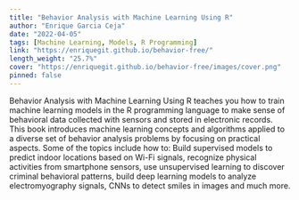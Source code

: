 ```yaml
---
title: "Behavior Analysis with Machine Learning Using R"
author: "Enrique Garcia Ceja"
date: "2022-04-05"
tags: [Machine Learning, Models, R Programming]
link: "https://enriquegit.github.io/behavior-free/"
length_weight: "25.7%"
cover: "https://enriquegit.github.io/behavior-free/images/cover.png"
pinned: false
---
```


Behavior Analysis with Machine Learning Using R teaches you how to train machine learning models in the R programming language to make sense of behavioral data collected with sensors and stored in electronic records. This book introduces machine learning concepts and algorithms applied to a diverse set of behavior analysis problems by focusing on practical aspects. Some of the topics include how to: Build supervised models to predict indoor locations based on Wi-Fi signals, recognize physical activities from smartphone sensors, use unsupervised learning to discover criminal behavioral patterns, build deep learning models to analyze electromyography signals, CNNs to detect smiles in images and much more.
